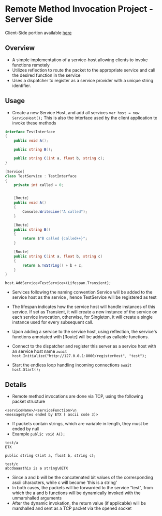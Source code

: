 # Remote Method Invocation Project - Server Side
Client-Side portion available [here](https://github.com/Ioan01/BrokerClient)
## Overview
- A simple implementation of a service-host allowing clients to invoke functions remotely
- Utilizes reflection to route the packet to the appropriate service and call the desired function in the service
- Uses a dispatcher to register as a service provider with a unique string identifier. 

## Usage
- Create a new Service Host, and add all services
``
var host = new ServiceHost();
``
This is also the interface used by the client application to invoke these methods
```csharp
interface TestInterface
{
    public void A();

    public string B();

    public string C(int a, float b, string c);
}
```
```csharp
[Service]
class TestService : TestInterface
{
    private int called = 0;


    [Route]
    public void A()
    {
        Console.WriteLine("A called");
    }

    [Route]
    public string B()
    {
        return $"B called {called++}";
    }

    [Route]
    public string C(int a, float b, string c)
    {
        return a.ToString() + b + c;
    }
}
```

``
host.AddService<TestService>(Lifespan.Transient);
``

- Services following the naming convention <x>Service will be added to the service host as the service <x>, hence TestService will be registered as test

- The lifespan indicates how the service host will handle instances of this service. If set as Transient, it will create a new instance of the service on each service invocation, otherwise, for Singleton, it will create a single instance used for every subsequent call.

- Upon adding a service to the service host, using reflection, the service's functions annotated with [Route] will be added as callable functions.
- Connect to the dispatcher and register this server as a service host with an service host name
``
        await host.Initialize("http://127.0.0.1:8000/registerHost", "test");
``
- Start the endless loop handling incoming connections
``
await host.Start();
``

## Details 
- Remote method invocations are done via TCP, using the following packet structure 
```
<serviceName>/<serviceFunction>\n
<messageBytes ended by ETX ( ascii code 3)> 
```
- If packets contain strings, which are variable in length, they must be ended by null
- Example
``
public void A(); 
``
```
test/a
ETX
```
``
public string C(int a, float b, string c);
``
```
test/c
abcdaaaathis is a string\0ETX
```
- Since a and b will be the concatenated bit values of the corresponding ascii characters, while c will become 'this is a string'
- In both cases, the packets will be forwarded to the service "test", from which the a and b functions will be dynamically invoked with the unmarshalled arguments
- After the dynamic invokation, the return value (if applicable) will be marshalled and sent as a TCP packet via the opened socket





